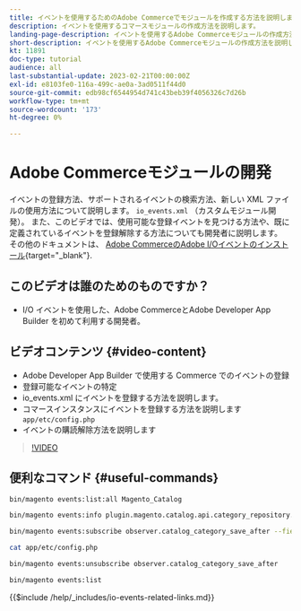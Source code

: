 ```yaml
---
title: イベントを使用するためのAdobe Commerceでモジュールを作成する方法を説明します。
description: イベントを使用するコマースモジュールの作成方法を説明します。
landing-page-description: イベントを使用するAdobe Commerceモジュールの作成方法を説明します。
short-description: イベントを使用するAdobe Commerceモジュールの作成方法を説明します。
kt: 11891
doc-type: tutorial
audience: all
last-substantial-update: 2023-02-21T00:00:00Z
exl-id: e8103fe0-116a-499c-ae0a-3ad0511f44d0
source-git-commit: edb98cf6544954d741c43beb39f4056326c7d26b
workflow-type: tm+mt
source-wordcount: '173'
ht-degree: 0%

---
```


# Adobe Commerceモジュールの開発

イベントの登録方法、サポートされるイベントの検索方法、新しい XML ファイルの使用方法について説明します。 `io_events.xml` （カスタムモジュール開発）。 また、このビデオでは、使用可能な登録イベントを見つける方法や、既に定義されているイベントを登録解除する方法についても開発者に説明します。 その他のドキュメントは、 [Adobe CommerceのAdobe I/Oイベントのインストール](https://developer.adobe.com/commerce/events/get-started/installation/){target="_blank"}.

## このビデオは誰のためのものですか？

* I/O イベントを使用した、Adobe CommerceとAdobe Developer App Builder を初めて利用する開発者。

## ビデオコンテンツ {#video-content}

* Adobe Developer App Builder で使用する Commerce でのイベントの登録
* 登録可能なイベントの特定
* io_events.xml にイベントを登録する方法を説明します。
* コマースインスタンスにイベントを登録する方法を説明します `app/etc/config.php`
* イベントの購読解除方法を説明します

>[!VIDEO](https://video.tv.adobe.com/v/3415802?quality=12&learn=on)

## 便利なコマンド {#useful-commands}

```bash
bin/magento events:list:all Magento_Catalog

bin/magento events:info plugin.magento.catalog.api.category_repository.save

bin/magento events:subscribe observer.catalog_category_save_after --fields=entity_id --fields=parent_id

cat app/etc/config.php

bin/magento events:unsubscribe observer.catalog_category_save_after

bin/magento events:list
```

{{$include /help/_includes/io-events-related-links.md}}
